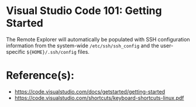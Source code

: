 # Visual Studio Code 101: Getting Started

The Remote Explorer will automatically be populated with SSH configuration information from the system-wide `/etc/ssh/ssh_config` and the user-specific `${HOME}/.ssh/config` files.

# Reference(s):
- https://code.visualstudio.com/docs/getstarted/getting-started
- https://code.visualstudio.com/shortcuts/keyboard-shortcuts-linux.pdf
